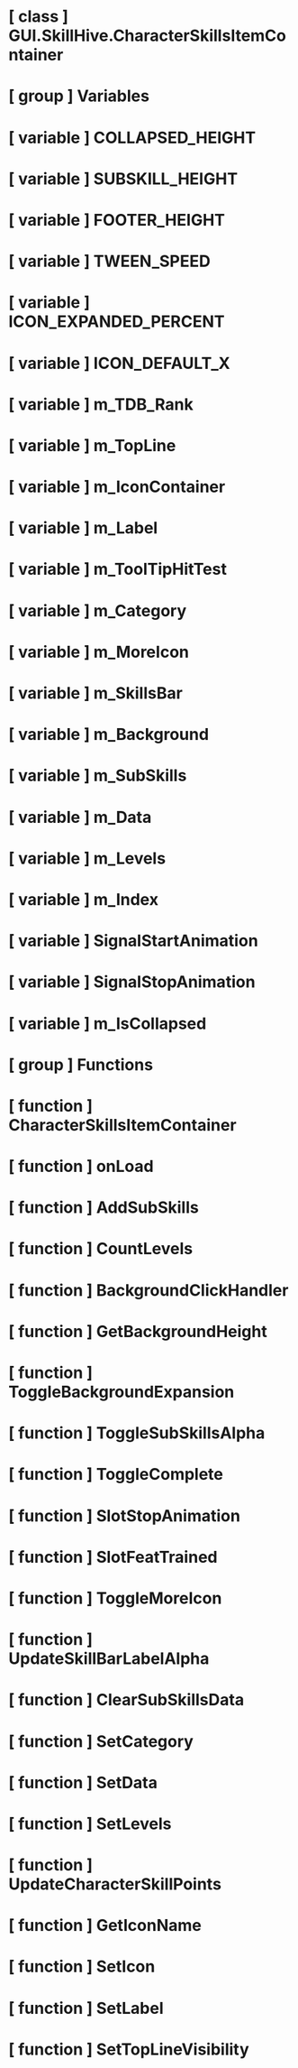 # [ class ] GUI.SkillHive.CharacterSkillsItemContainer

# [ group ] Variables

# [ variable ] COLLAPSED_HEIGHT

# [ variable ] SUBSKILL_HEIGHT

# [ variable ] FOOTER_HEIGHT

# [ variable ] TWEEN_SPEED

# [ variable ] ICON_EXPANDED_PERCENT

# [ variable ] ICON_DEFAULT_X

# [ variable ] m_TDB_Rank

# [ variable ] m_TopLine

# [ variable ] m_IconContainer

# [ variable ] m_Label

# [ variable ] m_ToolTipHitTest

# [ variable ] m_Category

# [ variable ] m_MoreIcon

# [ variable ] m_SkillsBar

# [ variable ] m_Background

# [ variable ] m_SubSkills

# [ variable ] m_Data

# [ variable ] m_Levels

# [ variable ] m_Index

# [ variable ] SignalStartAnimation

# [ variable ] SignalStopAnimation

# [ variable ] m_IsCollapsed

# [ group ] Functions

# [ function ] CharacterSkillsItemContainer

# [ function ] onLoad

# [ function ] AddSubSkills

# [ function ] CountLevels

# [ function ] BackgroundClickHandler

# [ function ] GetBackgroundHeight

# [ function ] ToggleBackgroundExpansion

# [ function ] ToggleSubSkillsAlpha

# [ function ] ToggleComplete

# [ function ] SlotStopAnimation

# [ function ] SlotFeatTrained

# [ function ] ToggleMoreIcon

# [ function ] UpdateSkillBarLabelAlpha

# [ function ] ClearSubSkillsData

# [ function ] SetCategory

# [ function ] SetData

# [ function ] SetLevels

# [ function ] UpdateCharacterSkillPoints

# [ function ] GetIconName

# [ function ] SetIcon

# [ function ] SetLabel

# [ function ] SetTopLineVisibility

